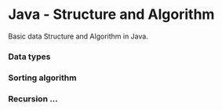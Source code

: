 # Java - Structure and Algorithm
Basic data Structure and Algorithm in Java.

### Data types
### Sorting algorithm
### Recursion ...
